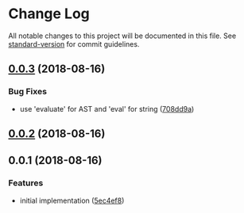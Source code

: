 # Change Log

All notable changes to this project will be documented in this file. See [standard-version](https://github.com/conventional-changelog/standard-version) for commit guidelines.

<a name="0.0.3"></a>
## [0.0.3](https://github.com/ianchi/ESpression-jsonpath/compare/v0.0.2...v0.0.3) (2018-08-16)


### Bug Fixes

* use 'evaluate' for AST and 'eval' for string ([708dd9a](https://github.com/ianchi/ESpression-jsonpath/commit/708dd9a))



<a name="0.0.2"></a>
## [0.0.2](https://github.com/ianchi/ESpression-jsonpath/compare/v0.0.1...v0.0.2) (2018-08-16)



<a name="0.0.1"></a>
## 0.0.1 (2018-08-16)


### Features

* initial implementation ([5ec4ef8](https://github.com/ianchi/ESpression-jsonpath/commit/5ec4ef8))
